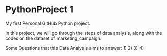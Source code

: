 # PythonProject 1

My first Personal GitHub Python project. 

In this project, we will go through the steps of data analysis, along with the codes on the dataset of marketing_campaign. 

Some Questions that this Data Analysis aims to answer: 
1) 
2) 
3)
4) 

